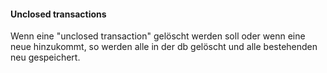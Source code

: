 #### Unclosed transactions
Wenn eine "unclosed transaction" gelöscht werden soll oder wenn eine neue hinzukommt, so werden alle in der db gelöscht und alle bestehenden neu gespeichert.
